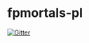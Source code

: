 # fpmortals-pl

[![Gitter](https://badges.gitter.im/fpmortals-pl/Lobby.svg)](https://gitter.im/fpmortals-pl/Lobby?utm_source=badge&utm_medium=badge&utm_campaign=pr-badge&utm_content=badge)